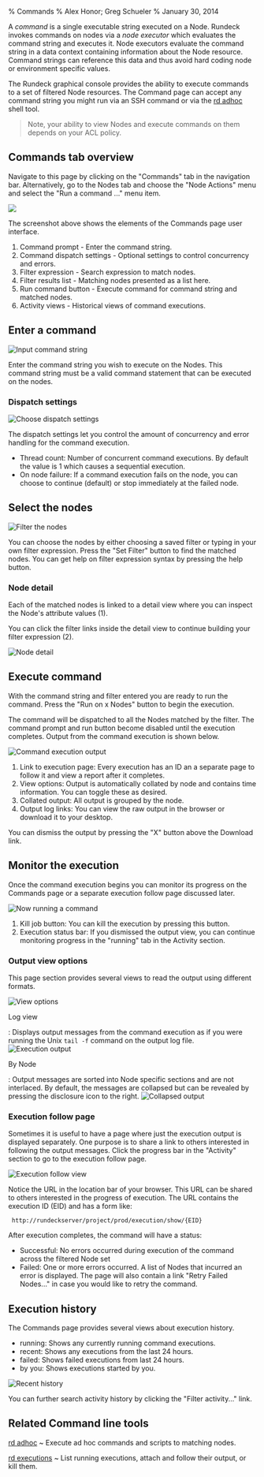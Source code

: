 % Commands
% Alex Honor; Greg Schueler
% January 30, 2014

A _command_ is a single executable string executed on a Node.
Rundeck invokes commands on nodes via a *node executor*
which evaluates the command string and executes it. 
Node executors evaluate the command string in a data context
containing information about the Node resource. Command strings
can reference this data and thus avoid hard coding node or environment
specific values.


The Rundeck graphical console provides the ability to execute
commands to a set of filtered Node resources.
The Command page can accept any command string you might run
via an SSH command or via the [rd adhoc](https://rundeck.github.io/rundeck-cli/commands/#adhoc) shell tool.

> Note, your ability to view Nodes and execute commands on them
depends on your ACL policy. 

## Commands tab overview

Navigate to this page by clicking on the "Commands" tab in the navigation
bar. Alternatively, go to the Nodes tab and choose the "Node Actions" menu
and select the "Run a command ..." menu item.

![](../figures/fig0207.png)

The screenshot above shows the elements of the Commands page user interface.

1. Command prompt - Enter the command string.
2. Command dispatch settings - Optional settings to control concurrency and errors.
3. Filter expression - Search expression to match nodes. 
4. Filter results list - Matching nodes presented as a list here.
5. Run command button - Execute command for command string and matched nodes.
6. Activity views - Historical views of command executions.


## Enter a command 

![Input command string](../figures/fig0207-a.png)


Enter the command string you wish to execute on the Nodes. This command
string must be a valid command statement that can be executed on the nodes.

### Dispatch settings

![Choose dispatch settings](../figures/fig0208-b.png)

The dispatch settings let you control the amount of concurrency and error
handling for the command execution.

* Thread count: Number of concurrent command executions. By default the value is 1 which causes a sequential execution.
* On node failure: If a command execution fails on the node, you can choose to continue (default) or stop immediately at the failed node.

## Select the nodes

![Filter the nodes](../figures/fig0207-b.png)

You can choose the nodes by either choosing a saved filter or typing in your own 
filter expression. Press the "Set Filter" button to find the matched nodes.
You can get help on filter expression syntax by pressing the help button.

### Node detail

Each of the matched nodes is linked to a detail view where you can inspect
the Node's attribute values (1). 

You can click the filter links inside the detail
view to continue building your filter expression (2).

![Node detail](../figures/fig0208-a.png)

## Execute command

With the command string and filter entered you are ready to run the command.
Press the "Run on x Nodes" button to begin the execution.

The command will be
dispatched to all the Nodes matched by the filter.
The command prompt and run button become disabled until
the execution completes. Output from the command execution is shown
below.

![Command execution output](../figures/fig0208.png)

1. Link to execution page: Every execution has an ID an a separate page to follow it and view a report after it completes.
2. View options: Output is automatically collated by node and contains time information. You can toggle these as desired.
3. Collated output: All output is grouped by the node.
4. Output log links: You can view the raw output in the browser or download it to your desktop.

You can dismiss the output by pressing the "X" button above the Download link.

## Monitor the execution

Once the command execution begins you can monitor its progress on the
Commands page or a separate execution follow page discussed later.

![Now running a command](../figures/fig0207-c.png)

1. Kill job button: You can kill the execution by pressing this button. 
2. Execution status bar: If you dismissed the output view, you can continue monitoring progress in the "running" tab in the Activity section.


### Output view options

This page section provides several views to read the output using different formats.

![View options](../figures/fig0209.png)


Log view

:   Displays output messages from the command execution as if you were
    running the Unix `tail -f` command on the output log file. 
    ![Execution output](../figures/fig0208.png)

By Node

:   Output messages are sorted into Node specific sections and are not
    interlaced. By default, the messages are collapsed but can be
    revealed by pressing the disclosure icon to the right. 
    ![Collapsed output](../figures/fig0210.png)


### Execution follow page

Sometimes it is useful to have a page where just the execution output
is displayed separately. One purpose is to share a link to others 
interested in following the output messages. Click the progress bar
in the "Activity" section to go to the execution follow page.


![Execution follow view](../figures/fig0207-d.png)

Notice the URL in the location bar of your browser. This URL can
be shared to others interested in the progress of execution. The URL
contains the execution ID (EID) and has a form like:

     http://rundeckserver/project/prod/execution/show/{EID}


After execution completes, the command will have a status: 

* Successful: No errors occurred during execution of the command
  across the filtered Node set
* Failed: One or more errors occurred. A list of Nodes that incurred
  an error is displayed. The page will also contain a link "Retry
  Failed Nodes..." in case you would like to retry the command.



## Execution history
The Commands page provides several views about execution history.

* running: Shows any currently running command executions.
* recent: Shows any executions from the last 24 hours.
* failed: Shows failed executions from last 24 hours.
* by you: Shows executions started by you.

![Recent history](../figures/fig0207-e.png)

You can further search activity history by clicking the "Filter activity..." link.

## Related Command line tools

[rd adhoc](https://rundeck.github.io/rundeck-cli/commands/#adhoc)
  ~ Execute ad hoc commands and scripts to matching nodes.

[rd executions](https://rundeck.github.io/rundeck-cli/commands/#executions)
  ~ List running executions, attach and follow their output, or kill them.

